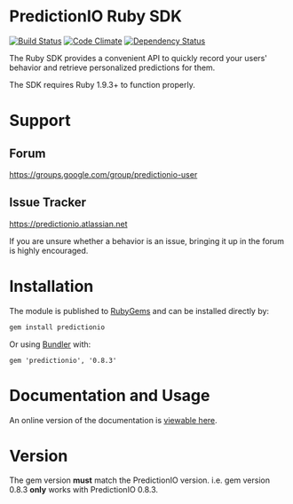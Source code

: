 # PredictionIO Ruby SDK

[![Build Status](https://travis-ci.org/PredictionIO/PredictionIO-Ruby-SDK.svg?branch=develop)](https://travis-ci.org/PredictionIO/PredictionIO-Ruby-SDK)
[![Code Climate](https://codeclimate.com/github/PredictionIO/PredictionIO-Ruby-SDK.png)](https://codeclimate.com/github/PredictionIO/PredictionIO-Ruby-SDK)
[![Dependency Status](https://gemnasium.com/PredictionIO/PredictionIO-Ruby-SDK.svg)](https://gemnasium.com/PredictionIO/PredictionIO-Ruby-SDK)

The Ruby SDK provides a convenient API to quickly record your users' behavior
and retrieve personalized predictions for them.

The SDK requires Ruby 1.9.3+ to function properly.

# Support

## Forum

https://groups.google.com/group/predictionio-user

## Issue Tracker

https://predictionio.atlassian.net

If you are unsure whether a behavior is an issue, bringing it up in the forum is highly encouraged.

# Installation

The module is published to [RubyGems](http://rubygems.org/gems/predictionio) and can be installed directly by:

```sh
gem install predictionio
```

Or using [Bundler](http://bundler.io/) with:

```
gem 'predictionio', '0.8.3'
```

# Documentation and Usage

An online version of the documentation is [viewable here](http://docs.prediction.io/ruby/api/).

# Version

The gem version **must** match the PredictionIO version. i.e. gem version 0.8.3 **only** works with PredictionIO 0.8.3.